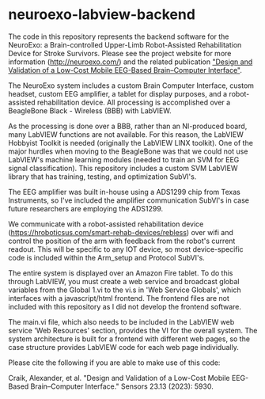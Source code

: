 # neuroexo-labview-backend

The code in this repository represents the backend software for the NeuroExo: a Brain-controlled Upper-Limb Robot-Assisted Rehabilitation Device for Stroke Survivors. Please see the project website for more information (http://neuroexo.com/) and the related publication ["Design and Validation of a Low-Cost Mobile EEG-Based Brain–Computer Interface"](https://www.mdpi.com/1424-8220/23/13/5930).

The NeuroExo system includes a custom Brain Computer Interface, custom headset, custom EEG amplifier, a tablet for display purposes, and a robot-assisted rehabilitation device. All processing is accomplished over a BeagleBone Black - Wireless (BBB) with LabVIEW. 

As the processing is done over a BBB, rather than an NI-produced board, many LabVIEW functions are not available. For this reason, the LabVIEW Hobbyist Toolkit is needed (originally the LabVIEW LINX toolkit). One of the major hurdles when moving to the BeagleBone was that we could not use LabVIEW's machine learning modules (needed to train an SVM for EEG signal classification). This repository includes a custom SVM LabVIEW library that has training, testing, and optimization SubVI's.

The EEG amplifier was built in-house using a ADS1299 chip from Texas Instruments, so I've included the amplifier communication SubVI's in case future researchers are employing the ADS1299.

We communicate with a robot-assisted rehabilitation device (https://hroboticsus.com/smart-rehab-devices/rebless) over wifi and control the position of the arm with feedback from the robot's current readout. This will be specific to any IOT device, so most device-specific code is included within the Arm_setup and Protocol SubVI's.

The entire system is displayed over an Amazon Fire tablet. To do this through LabVIEW, you must create a web service and broadcast global variables from the Global 1.vi to the vi.s in 'Web Service Globals', which interfaces with a javascript/html frontend. The frontend files are not included with this repository as I did not develop the frontend software.

The main.vi file, which also needs to be included in the LabVIEW web service 'Web Resources' section, provides the VI for the overall system. The system architecture is built for a frontend with different web pages, so the case structure provides LabVIEW code for each web page individually.

Please cite the following if you are able to make use of this code:

Craik, Alexander, et al. "Design and Validation of a Low-Cost Mobile EEG-Based Brain–Computer Interface." Sensors 23.13 (2023): 5930.
